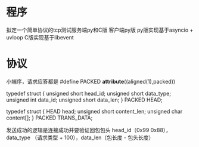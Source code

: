 # 程序

拟定一个简单协议的tcp测试服务端py和C版
客户端py版
py版实现基于asyncio + uvloop
C版实现基于libevent


# 协议

小端序，请求应答都是
#define PACKED __attribute__((aligned(1),packed))

typedef struct {
	unsigned short head_id;
	unsigned short data_type;
	unsigned int data_id;
	unsigned short data_len;
} PACKED HEAD; 

typedef struct {
	HEAD head;
	unsigned short content_len;
	unsigned char content[];
} PACKED TRANS_DATA; 

发送成功的逻辑是连接成功并要验证回包包头 head_id（0x99 0x88），data_type （请求类型 + 100），data_len（包长度 - 包头长度）

